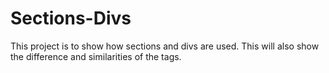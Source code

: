 # Sections-Divs

This project is to show how sections and divs are used. This will also show the difference and similarities of the tags.
